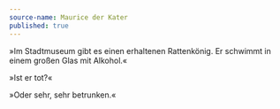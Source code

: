 ```yaml
---
source-name: Maurice der Kater
published: true
---
```


<p>»Im Stadtmuseum gibt es einen erhaltenen Rattenkönig. Er schwimmt in einem großen Glas mit Alkohol.«</p>

<p>»Ist er tot?«</p>

<p>»Oder sehr, sehr betrunken.«</p>



